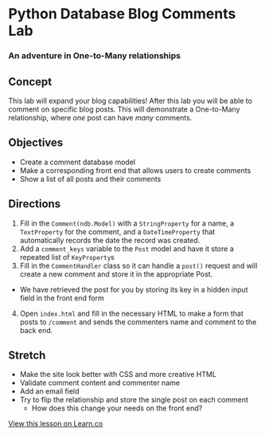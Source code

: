# Python Database Blog Comments Lab

### An adventure in One-to-Many relationships

## Concept

This lab will expand your blog capabilities!  After this lab you will be able to comment on specific blog posts. This will demonstrate a One-to-Many relationship, where *one* post can have *many* comments.

## Objectives

+ Create a comment database model
+ Make a corresponding front end that allows users to create comments
+ Show a list of all posts and their comments

## Directions

1. Fill in the `Comment(ndb.Model)` with a `StringProperty` for a name, a `TextProperty` for the comment, and a `DateTimeProperty` that automatically records the date the record was created.
2. Add a `comment_keys` variable to the `Post` model and have it store a repeated list of `KeyProperty`s
3. Fill in the `CommentHandler` class so it can handle a `post()` request and will create a new comment and store it in the appropriate Post.
  + We have retrieved the post for you by storing its key in a hidden input field in the front end form
4. Open `index.html` and fill in the necessary HTML to make a form that posts to `/comment` and sends the commenters name and comment to the back end.

## Stretch

+ Make the site look better with CSS and more creative HTML
+ Validate comment content and commenter name
+ Add an email field
+ Try to flip the relationship and store the single post on each comment
  + How does this change your needs on the front end?

<a href='https://learn.co/lessons/cssi-9.2-database-comments-lab' data-visibility='hidden'>View this lesson on Learn.co</a>
